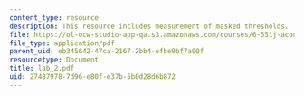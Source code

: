 ```yaml
---
content_type: resource
description: This resource includes measurement of masked thresholds.
file: https://ol-ocw-studio-app-qa.s3.amazonaws.com/courses/6-551j-acoustics-of-speech-and-hearing-fall-2004/274879787d96e80fe37b5b0d28d6b872_lab_2.pdf
file_type: application/pdf
parent_uid: eb345642-47ca-2167-2bb4-efbe9bf7a00f
resourcetype: Document
title: lab_2.pdf
uid: 27487978-7d96-e80f-e37b-5b0d28d6b872
---
```


